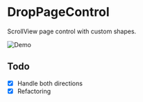 # DropPageControl

ScrollView page control with custom shapes.

![Demo](https://user-images.githubusercontent.com/15332731/85222569-736d7c00-b3bc-11ea-806f-4f45f15d2714.gif)

## Todo

- [x] Handle both directions
- [x] Refactoring
